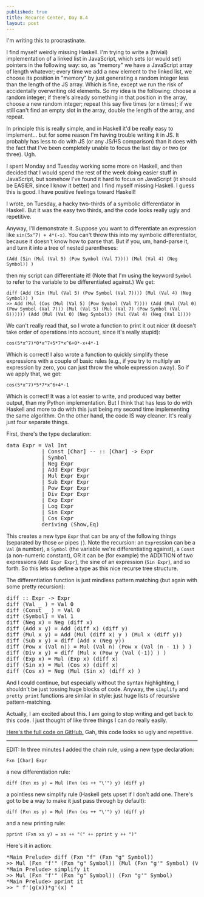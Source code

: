 ```yaml
---
published: true
title: Recurse Center, Day 8.4
layout: post
---
```

I'm writing this to procrastinate.

I find myself weirdly missing Haskell. I'm trying to write a (trivial) implementation of a linked list in JavaScript, which sets (or would set) pointers in the following way: so, as "memory" we have a JavaScript array of length whatever; every time we add a new element to the linked list, we choose its position in "memory" by just generating a random integer less than the length of the JS array. Which is fine, except we run the risk of accidentally overwriting old elements. So my idea is the following: choose a random integer; if there's already something in that position in the array, choose a new random integer; repeat this  say five times (or `n` times); if we still can't find an empty slot in the array, double the length of the array, and repeat. 

In principle this is really simple, and in Haskell it'd be really easy to implement... but for some reason I'm having trouble writing it in JS. It probably has less to do with JS (or any JS/HS comparison) than it does with the fact that I've been completely unable to focus the last day or two (or three). Ugh. 

I spent Monday and Tuesday working some more on Haskell, and then decided that I would spend the rest of the week doing easier stuff in JavaScript, but somehow I've found it hard to focus on JavaScript (it should be EASIER, since I know it better) and I find myself missing Haskell. I guess this is good. I have positive feelings toward Haskell! 

I wrote, on Tuesday, a hacky two-thirds of a symbolic differentiator in Haskell. But it was the easy two thirds, and the code looks really ugly and repetitive.

Anyway, I'll demonstrate it. Suppose you want to differentiate an expression like `sin(5x^7) + 4*(-x)`. You can't throw this into my symbolic differentiator, because it doesn't know how to parse that. But if you, um, hand-parse it, and turn it into a tree of nested parentheses:

    (Add (Sin (Mul (Val 5) (Pow Symbol (Val 7)))) (Mul (Val 4) (Neg Symbol)) )

then my script can differentiate it! (Note that I'm using the keyword `Symbol` to refer to the variable to be differentiated against.) We get:

    diff (Add (Sin (Mul (Val 5) (Pow Symbol (Val 7)))) (Mul (Val 4) (Neg Symbol)) )
    >> Add (Mul (Cos (Mul (Val 5) (Pow Symbol (Val 7)))) (Add (Mul (Val 0) (Pow Symbol (Val 7))) (Mul (Val 5) (Mul (Val 7) (Pow Symbol (Val 6)))))) (Add (Mul (Val 0) (Neg Symbol)) (Mul (Val 4) (Neg (Val 1))))

We can't really read that, so I wrote a function to print it out nicer (it doesn't take order of operations into account, since it's really stupid):

    cos(5*x^7)*0*x^7+5*7*x^6+0*-x+4*-1

Which is correct! I also wrote a function to quickly simplify these expressions with a couple of basic rules (e.g., if you try to multiply an expression by zero, you can just throw the whole expression away). So if we apply that, we get:

    cos(5*x^7)*5*7*x^6+4*-1

Which is correct! It was a lot easier to write, and produced way better output, than my Python implementation. But I think that has less to do with Haskell and more to do with this just being my second time implementing the same algorithm. On the other hand, the code IS way cleaner.  It's really just four separate things.

First, there's the type declaration:

<pre>
data Expr = Val Int
		   | Const [Char] -- :: [Char] -> Expr
		   | Symbol
		   | Neg Expr
           | Add Expr Expr
           | Mul Expr Expr
           | Sub Expr Expr
           | Pow Expr Expr
           | Div Expr Expr
           | Exp Expr
           | Log Expr
           | Sin Expr 
           | Cos Expr
           deriving (Show,Eq)
</pre>

This creates a new type `Expr` that can be any of the following things (separated by those `or` pipes `|`). Note the recursion: an `Expr`ession can be a `Val` (a number), a `Symbol` (the variable we're differentiating against), a `Const` (a non-numeric constant), OR it can be (for example) the ADDITION of two expressions (`Add Expr Expr`), the sine of an expression (`Sin Expr`), and so forth. So this lets us define a type as this nice recurse tree structure.

The differentiation function is just mindless pattern matching (but again with some pretty recursion):

<pre>
diff :: Expr -> Expr
diff (Val _ ) = Val 0
diff (Const _ ) = Val 0
diff (Symbol) = Val 1
diff (Neg x) = Neg (diff x)
diff (Add x y) = Add (diff x) (diff y)
diff (Mul x y) = Add (Mul (diff x) y ) (Mul x (diff y))
diff (Sub x y) = diff (Add x (Neg y))
diff (Pow x (Val n)) = Mul (Val n) (Pow x (Val (n - 1) ) )
diff (Div x y) = diff (Mul x (Pow y (Val (-1)) ) )
diff (Exp x) = Mul (Exp x) (diff x)
diff (Sin x) = Mul (Cos x) (diff x)
diff (Cos x) = Neg (Mul (Sin x) (diff x) )
</pre>

And I could continue, but especially without the syntax highlighting, I shouldn't be just tossing huge blocks of code. Anyway, the `simplify` and `pretty print` functions are similar in style: just huge lists of recursive pattern-matching. 

Actually, I am excited about this. I am going to stop writing and get back to this code. I just thought of like three things I can do really easily.

[Here's the full code on GitHub.](https://github.com/amalex5/RC/blob/master/haskell/symdiff.hs) Gah, this code looks so ugly and repetitive.

-----

EDIT: In three minutes I added the chain rule, using a new type declaration:

    Fxn [Char] Expr

a new differentiation rule:

    diff (Fxn xs y) = Mul (Fxn (xs ++ "\'") y) (diff y)

a pointless new simplify rule (Haskell gets upset if I don't add one. There's got to be a way to make it just pass through by default):

    diff (Fxn xs y) = Mul (Fxn (xs ++ "\'") y) (diff y)

and a new printing rule:

    pprint (Fxn xs y) = xs ++ "(" ++ pprint y ++ ")"

Here's it in action:

<pre>
*Main Prelude> diff (Fxn "f" (Fxn "g" Symbol))
>> Mul (Fxn "f'" (Fxn "g" Symbol)) (Mul (Fxn "g'" Symbol) (Val 1))
*Main Prelude> simplify it
>> Mul (Fxn "f'" (Fxn "g" Symbol)) (Fxn "g'" Symbol)
*Main Prelude> pprint it
>> " f'(g(x))*g'(x) "
</pre>